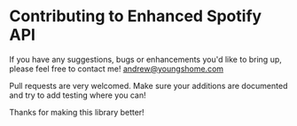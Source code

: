 # Contributing to Enhanced Spotify API

If you have any suggestions, bugs or enhancements you'd like to bring up, please feel free to contact me!
andrew@youngshome.com

Pull requests are very welcomed.
Make sure your additions are documented and try to add testing where you can!

Thanks for making this library better!
